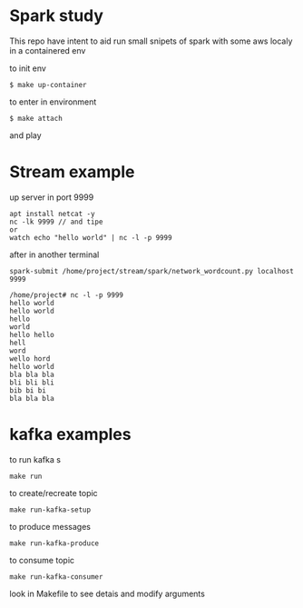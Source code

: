 Spark study
===
This repo have intent to aid run small snipets of spark with some aws localy in a containered env

to init env
```shell
$ make up-container
```

to enter in environment
```shell
$ make attach
```

and play



# Stream example

up server in port 9999
```
apt install netcat -y
nc -lk 9999 // and tipe
or
watch echo "hello world" | nc -l -p 9999
```

after in another terminal
```
spark-submit /home/project/stream/spark/network_wordcount.py localhost 9999
```

```
/home/project# nc -l -p 9999
hello world
hello world
hello
world
hello hello
hell
word
wello hord
hello world
bla bla bla
bli bli bli
bib bi bi
bla bla bla
```

# kafka examples
to run kafka s
```shell
make run
```

to create/recreate topic
```shell
make run-kafka-setup
```

to produce messages
```shell
make run-kafka-produce
```

to consume topic
```shell
make run-kafka-consumer
```

look in Makefile to see detais and modify arguments

